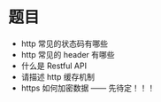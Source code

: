# 题目

- http 常见的状态码有哪些
- http 常见的 header 有哪些
- 什么是 Restful API
- 请描述 http 缓存机制
- https 如何加密数据 —— 先待定！！！
